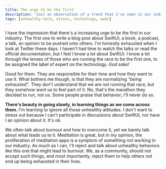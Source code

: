 ```yaml
---
title: The urge to be the first
description: "Just an observation of a trend that I've seen in our industry: developers rushing to be the gain the label of expert in a given technology."
tags: [unhealthy-tech, stress, technology, wwdc]
---
```


I have the impression that there's a increasing urge to be the first in our industry. The first one to write a blog post about SwiftUI, a book, a podcast, a talk, an opinion to be pushed onto others. I'm honestly exhausted when I look at Twitter these days. I haven't had time to watch the talks or read the official documentation, but I feel I know a lot about SwiftUI. I know a lot through the lenses of those who are running the race to be the first one, to be assigned the label of expert on the technology. _God sake!_

Good for them. They are responsible for their time and how they want to use it. What bothers me though, is that they are normalizing _"being exhausted"_. They don't understand that we are not running that race, but they somehow want us to feel part of it. No, that's the marathon they decided to run, not us. Some people praise that behavior; I'll never do so.

**There's beauty in going slowly, in learning things as we come across them.** I'm learning to ignore all those unhealthy attitudes. I don't want to stress out because I can't participate in discussions about SwiftUI, nor have I an opinion about it. It's ok.

We often talk about burnout and how to overcome it, yet we barely talk about what leads us to it. Meditation is great, but in my opinion, the proliferation of meditation apps is a symptom of something not working in our industry. As much as I can, I'll reject and talk about unhealthy behaviors like this one that might lead to burnout. We, as a community, should not accept such things, and most importantly, reject them to help others not end up being exhausted in their lives.
